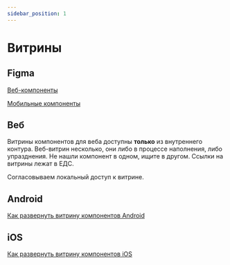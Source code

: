 ```yaml
---
sidebar_position: 1
---
```


# Витрины

## Figma

[Веб-компоненты](https://www.figma.com/design/jw2MVIw6NwxsSBo3gM5wUd/%E2%9C%85%F0%9F%90%B3%F0%9F%A7%A1%F0%9F%92%99UI-KIT-%E2%80%93-WEB?node-id=30083-169708&t=pNtfE114PWwjH1dI-1)

[Мобильные компоненты](https://www.figma.com/design/CRcxug3XwiYzEFdVUHDTuv/%E2%9C%85%F0%9F%90%B3UI-kit--%E2%80%93-%F0%9F%8D%8EiOS-%F0%9F%A4%96Android?node-id=147528-217117&t=Uijmy0tD4gLqbogO-1)

## Веб

Витрины компонентов для веба доступны **только** из внутреннего контура. Веб-витрин несколько, они либо в процессе наполнения, либо упразднения. Не нашли компонент в одном, ищите в другом. Ссылки на витрины лежат в ЕДС.

Согласовываем локальный доступ к витрине.

## Android

[Как развернуть витрину компонентов Android](/resources/showcases/android)

## iOS

[Как развернуть витрину компонентов iOS](/resources/showcases/ios)
